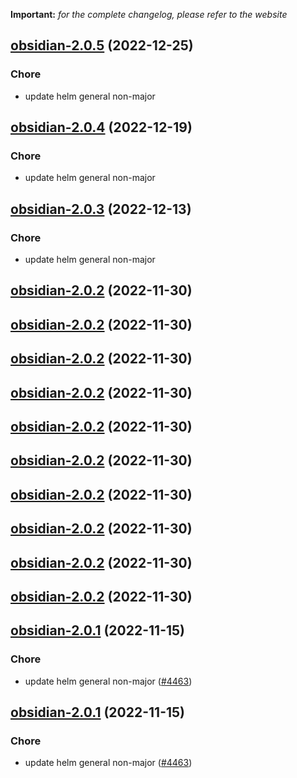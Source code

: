 **Important:**
*for the complete changelog, please refer to the website*




## [obsidian-2.0.5](https://github.com/truecharts/charts/compare/obsidian-2.0.4...obsidian-2.0.5) (2022-12-25)

### Chore

- update helm general non-major
  
  


## [obsidian-2.0.4](https://github.com/truecharts/charts/compare/obsidian-2.0.3...obsidian-2.0.4) (2022-12-19)

### Chore

- update helm general non-major
  
  


## [obsidian-2.0.3](https://github.com/truecharts/charts/compare/obsidian-2.0.2...obsidian-2.0.3) (2022-12-13)

### Chore

- update helm general non-major
  
  


## [obsidian-2.0.2](https://github.com/truecharts/charts/compare/obsidian-2.0.1...obsidian-2.0.2) (2022-11-30)




## [obsidian-2.0.2](https://github.com/truecharts/charts/compare/obsidian-2.0.1...obsidian-2.0.2) (2022-11-30)




## [obsidian-2.0.2](https://github.com/truecharts/charts/compare/obsidian-2.0.1...obsidian-2.0.2) (2022-11-30)




## [obsidian-2.0.2](https://github.com/truecharts/charts/compare/obsidian-2.0.1...obsidian-2.0.2) (2022-11-30)




## [obsidian-2.0.2](https://github.com/truecharts/charts/compare/obsidian-2.0.1...obsidian-2.0.2) (2022-11-30)




## [obsidian-2.0.2](https://github.com/truecharts/charts/compare/obsidian-2.0.1...obsidian-2.0.2) (2022-11-30)




## [obsidian-2.0.2](https://github.com/truecharts/charts/compare/obsidian-2.0.1...obsidian-2.0.2) (2022-11-30)




## [obsidian-2.0.2](https://github.com/truecharts/charts/compare/obsidian-2.0.1...obsidian-2.0.2) (2022-11-30)




## [obsidian-2.0.2](https://github.com/truecharts/charts/compare/obsidian-2.0.1...obsidian-2.0.2) (2022-11-30)




## [obsidian-2.0.2](https://github.com/truecharts/charts/compare/obsidian-2.0.1...obsidian-2.0.2) (2022-11-30)




## [obsidian-2.0.1](https://github.com/truecharts/charts/compare/obsidian-2.0.0...obsidian-2.0.1) (2022-11-15)

### Chore

- update helm general non-major ([#4463](https://github.com/truecharts/charts/issues/4463))
  
  


## [obsidian-2.0.1](https://github.com/truecharts/charts/compare/obsidian-2.0.0...obsidian-2.0.1) (2022-11-15)

### Chore

- update helm general non-major ([#4463](https://github.com/truecharts/charts/issues/4463))
  
  

